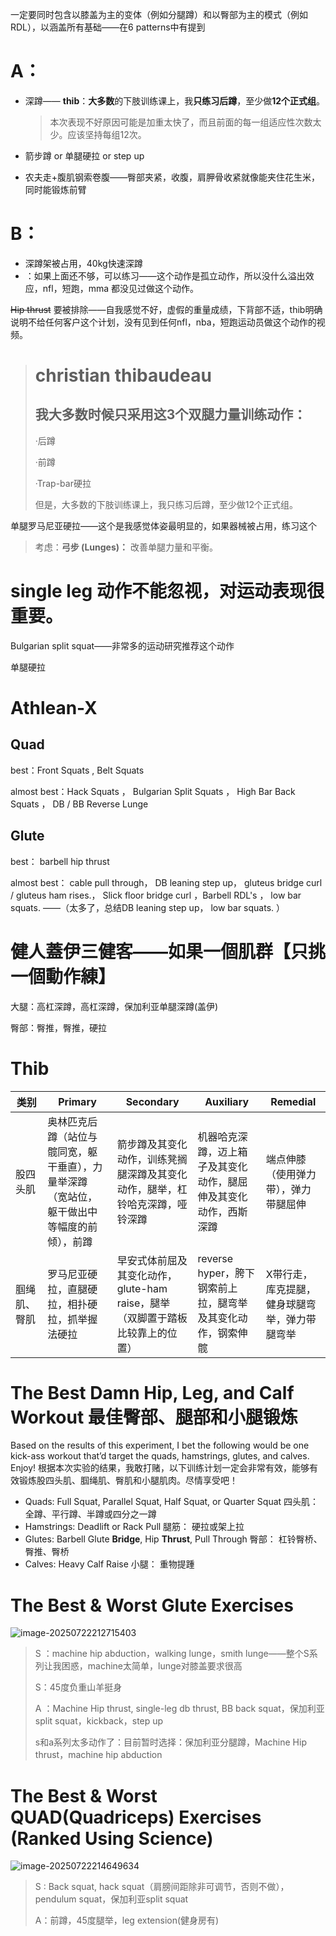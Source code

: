 一定要同时包含以膝盖为主的变体（例如分腿蹲）和以臀部为主的模式（例如 RDL），以涵盖所有基础——在6 patterns中有提到

# A：

* 深蹲—— **thib**：**大多数**的下肢训练课上，我**只练习后蹲**，至少做**12个正式组**。

  > 本次表现不好原因可能是加重太快了，而且前面的每一组适应性次数太少。应该坚持每组12次。
* 箭步蹲 or 单腿硬拉 or step up
* 农夫走+腹肌钢索卷腹——臀部夹紧，收腹，肩胛骨收紧就像能夹住花生米，同时能锻炼前臂 

# B：

* 深蹲架被占用，40kg快速深蹲
* ：如果上面还不够，可以练习——这个动作是孤立动作，所以没什么溢出效应，nfl，短跑，mma 都没见过做这个动作。



 ~~Hip thrust~~ 要被排除——自我感觉不好，虚假的重量成绩，下背部不适，thib明确说明不给任何客户这个计划，没有见到任何nfl，nba，短跑运动员做这个动作的视频。

> # christian thibaudeau
>
> ## 我大多数时候只采用这3个双腿力量训练动作：
>
> ·后蹲
>
> ·前蹲
>
> ·Trap-bar硬拉
>
> 但是，大多数的下肢训练课上，我只练习后蹲，至少做12个正式组。



单腿罗马尼亚硬拉——这个是我感觉体姿最明显的，如果器械被占用，练习这个



> 考虑：**弓步 (Lunges)：** 改善单腿力量和平衡。



# single leg 动作不能忽视，对运动表现很重要。

 Bulgarian split squat——非常多的运动研究推荐这个动作

单腿硬拉

# Athlean-X

## Quad 

best：Front Squats , Belt Squats  

almost best：Hack Squats ， Bulgarian Split Squats ， High Bar Back Squats ， DB / BB Reverse Lunge

## Glute

best： barbell hip thrust

almost best：  cable pull through， DB leaning step up， gluteus bridge curl / gluteus ham rises.， Slick floor bridge curl ，Barbell RDL's ， low bar squats.       ——（太多了，总结DB leaning step up， low bar squats.  ）

# 健人蓋伊三健客——如果一個肌群【只挑一個動作練】

大腿：高杠深蹲，高杠深蹲，保加利亚单腿深蹲(盖伊)

臀部：臀推，臀推，硬拉

# Thib

| 类别         | Primary                                                      | Secondary                                                    | Auxiliary                                                    | Remedial                                      |
| ------------ | ------------------------------------------------------------ | ------------------------------------------------------------ | ------------------------------------------------------------ | --------------------------------------------- |
| 股四头肌     | 奥林匹克后蹲（站位与髋同宽，躯干垂直），力量举深蹲（宽站位，躯干做出中等幅度的前倾），前蹲 | 箭步蹲及其变化动作，训练凳搁腿深蹲及其变化动作，腿举，杠铃哈克深蹲，哑铃深蹲 | 机器哈克深蹲，迈上箱子及其变化动作，腿屈伸及其变化动作，西斯深蹲 | 端点伸膝（使用弹力带），弹力带腿屈伸          |
| 腘绳肌、臀肌 | 罗马尼亚硬拉，直腿硬拉，相扑硬拉，抓举握法硬拉               | 早安式体前屈及其变化动作，glute-ham raise，腿举（双脚置于踏板比较靠上的位置） | reverse hyper，胯下钢索前上拉，腿弯举及其变化动作，钢索伸髋  | X带行走，库克提腿，健身球腿弯举，弹力带腿弯举 |

# The Best Damn Hip, Leg, and Calf Workout 最佳臀部、腿部和小腿锻炼

Based on the results of this experiment, I bet the following would be one kick-ass workout that’d target the quads, hamstrings, glutes, and calves. Enjoy!
根据本次实验的结果，我敢打赌，以下训练计划一定会非常有效，能够有效锻炼股四头肌、腘绳肌、臀肌和小腿肌肉。尽情享受吧！

- Quads: Full Squat, Parallel Squat, Half Squat, or Quarter Squat
  四头肌： 全蹲、平行蹲、半蹲或四分之一蹲
- Hamstrings: Deadlift or Rack Pull
  腿筋： 硬拉或架上拉
- Glutes: Barbell Glute **Bridge**, Hip **Thrust**, Pull Through
  臀部： 杠铃臀桥、臀推、臀桥
- Calves: Heavy Calf Raise
  小腿： 重物提踵

# The Best & Worst Glute Exercises

![image-20250722212715403](../image-20250722212715403.png)

> S ：machine hip abduction，walking lunge，smith lunge——整个S系列让我困惑，machine太简单，lunge对膝盖要求很高
>
> S：45度负重山羊挺身
>
> A ：Machine Hip thrust, single-leg db thrust, BB back squat，保加利亚 split squat，kickback，step up
>
> s和a系列太多动作了：目前暂时选择：保加利亚分腿蹲，Machine Hip thrust，machine hip abduction

# The Best & Worst QUAD(**Quadriceps**) Exercises (Ranked Using Science)

![image-20250722214649634](../image-20250722214649634.png)

>S : Back squat,  hack squat（肩膀间距除非可调节，否则不做），pendulum squat，保加利亚split squat
>
>A：前蹲，45度腿举，leg extension(健身房有)
